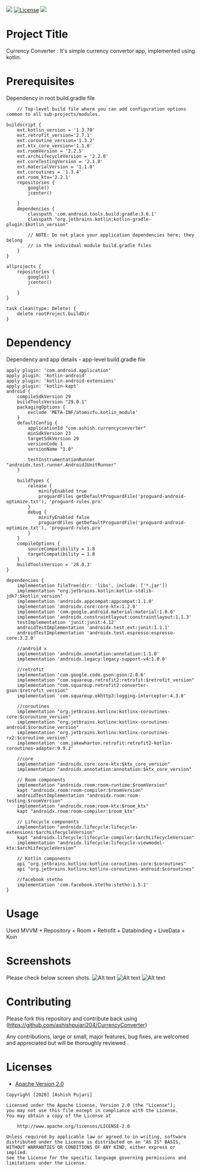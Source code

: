 
[![](https://img.shields.io/badge/API-22%2B-brightgreen.svg?style=flat)](https://android-arsenal.com/api?level=22)
[![License](https://img.shields.io/badge/License-Apache%202.0-blue.svg)](https://opensource.org/licenses/Apache-2.0)
[![](https://img.shields.io/badge/Support-Linkedin-brightgreen)](https://in.linkedin.com/in/ashish-pujari-b2655166)
# Project Title 

Currency Converter : It's simple currency convertor app, implemented using kotlin.

# Prerequisites

Dependency in root build.gradle file

```
	// Top-level build file where you can add configuration options common to all sub-projects/modules.

buildscript {
    ext.kotlin_version = '1.3.70'
    ext.retrofit_version='2.7.1'
    ext.coroutine_version='1.3.2'
    ext.ktx_core_version='1.1.0'
    ext.roomVersion = '2.2.5'
    ext.archLifecycleVersion = '2.2.0'
    ext.coreTestingVersion = '2.1.0'
    ext.materialVersion = '1.1.0'
    ext.coroutines = '1.3.4'
    ext.room_ktx='2.2.1'
    repositories {
        google()
        jcenter()
        
    }
    dependencies {
        classpath 'com.android.tools.build:gradle:3.6.1'
        classpath "org.jetbrains.kotlin:kotlin-gradle-plugin:$kotlin_version"

        // NOTE: Do not place your application dependencies here; they belong
        // in the individual module build.gradle files
    }
}

allprojects {
    repositories {
        google()
        jcenter()
        
    }
}

task clean(type: Delete) {
    delete rootProject.buildDir
}

 ```
# Dependency

Dependency and app details -  app-level build.gradle file

```
apply plugin: 'com.android.application'
apply plugin: 'kotlin-android'
apply plugin: 'kotlin-android-extensions'
apply plugin: 'kotlin-kapt'
android {
    compileSdkVersion 29
    buildToolsVersion "29.0.1"
    packagingOptions {
        exclude 'META-INF/atomicfu.kotlin_module'
    }
    defaultConfig {
        applicationId "com.ashish.currencyconverter"
        minSdkVersion 23
        targetSdkVersion 29
        versionCode 1
        versionName "1.0"

        testInstrumentationRunner "androidx.test.runner.AndroidJUnitRunner"
    }

    buildTypes {
        release {
            minifyEnabled true
            proguardFiles getDefaultProguardFile('proguard-android-optimize.txt'), 'proguard-rules.pro'
        }
        debug {
            minifyEnabled false
            proguardFiles getDefaultProguardFile('proguard-android-optimize.txt'), 'proguard-rules.pro'
        }
    }
    compileOptions {
        sourceCompatibility = 1.8
        targetCompatibility = 1.8
    }
    buildToolsVersion = '28.0.3'
}

dependencies {
    implementation fileTree(dir: 'libs', include: ['*.jar'])
    implementation "org.jetbrains.kotlin:kotlin-stdlib-jdk7:$kotlin_version"
    implementation 'androidx.appcompat:appcompat:1.1.0'
    implementation 'androidx.core:core-ktx:1.2.0'
    implementation 'com.google.android.material:material:1.0.0'
    implementation 'androidx.constraintlayout:constraintlayout:1.1.3'
    testImplementation 'junit:junit:4.12'
    androidTestImplementation 'androidx.test.ext:junit:1.1.1'
    androidTestImplementation 'androidx.test.espresso:espresso-core:3.2.0'

    //android x
    implementation 'androidx.annotation:annotation:1.1.0'
    implementation 'androidx.legacy:legacy-support-v4:1.0.0'

    //retrofit
    implementation 'com.google.code.gson:gson:2.8.6'
    implementation "com.squareup.retrofit2:retrofit:$retrofit_version"
    implementation "com.squareup.retrofit2:converter-gson:$retrofit_version"
    implementation 'com.squareup.okhttp3:logging-interceptor:4.3.0'

    //coroutines
    implementation "org.jetbrains.kotlinx:kotlinx-coroutines-core:$coroutine_version"
    implementation "org.jetbrains.kotlinx:kotlinx-coroutines-android:$coroutine_version"
    implementation "org.jetbrains.kotlinx:kotlinx-coroutines-rx2:$coroutine_version"
    implementation 'com.jakewharton.retrofit:retrofit2-kotlin-coroutines-adapter:0.9.2'

    //core
    implementation "androidx.core:core-ktx:$ktx_core_version"
    implementation "androidx.annotation:annotation:$ktx_core_version"

    // Room components
    implementation "androidx.room:room-runtime:$roomVersion"
    kapt "androidx.room:room-compiler:$roomVersion"
    androidTestImplementation "androidx.room:room-testing:$roomVersion"
    implementation "androidx.room:room-ktx:$room_ktx"
    kapt "androidx.room:room-compiler:$room_ktx"

    // Lifecycle components
    implementation "androidx.lifecycle:lifecycle-extensions:$archLifecycleVersion"
    kapt "androidx.lifecycle:lifecycle-compiler:$archLifecycleVersion"
    implementation "androidx.lifecycle:lifecycle-viewmodel-ktx:$archLifecycleVersion"

    // Kotlin components
    api "org.jetbrains.kotlinx:kotlinx-coroutines-core:$coroutines"
    api "org.jetbrains.kotlinx:kotlinx-coroutines-android:$coroutines"

    //facebook stetho
    implementation 'com.facebook.stetho:stetho:1.5.1'
}

  ```
  
 # Usage
  Used MVVM + Repository + Room + Retrofit + Databinding + LiveData + Koin
 
# Screenshots

Please check below screen shots.
![Alt text](https://github.com/ashishpujari204/CurrencyConverter/blob/staging/icon.png "App Logo")
![Alt text](https://github.com/ashishpujari204/CurrencyConverter/blob/staging/home.png "Home Screen")
![Alt text](https://github.com/ashishpujari204/CurrencyConverter/blob/staging/list.png "Currency Selection List")

# Contributing

Please fork this repository and contribute back using (https://github.com/ashishpujari204/CurrencyConverter) 

Any contributions, large or small, major features, bug fixes, are welcomed and appreciated but will be thoroughly reviewed .

# Licenses

* [Apache Version 2.0](http://www.apache.org/licenses/LICENSE-2.0.html)

```
Copyright [2020] [Ashish Pujari]

Licensed under the Apache License, Version 2.0 (the "License");
you may not use this file except in compliance with the License.
You may obtain a copy of the License at

    http://www.apache.org/licenses/LICENSE-2.0

Unless required by applicable law or agreed to in writing, software
distributed under the License is distributed on an "AS IS" BASIS,
WITHOUT WARRANTIES OR CONDITIONS OF ANY KIND, either express or implied.
See the License for the specific language governing permissions and
limitations under the License.
```
